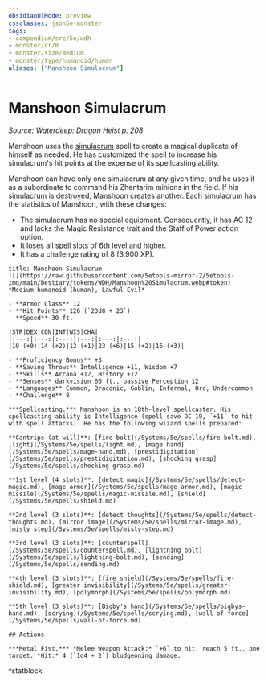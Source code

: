 ```yaml
---
obsidianUIMode: preview
cssclasses: json5e-monster
tags:
- compendium/src/5e/wdh
- monster/cr/8
- monster/size/medium
- monster/type/humanoid/human
aliases: ["Manshoon Simulacrum"]
---
```

# Manshoon Simulacrum
*Source: Waterdeep: Dragon Heist p. 208*  

Manshoon uses the [simulacrum](/Systems/5e/spells/simulacrum.md) spell to create a magical duplicate of himself as needed. He has customized the spell to increase his simulacrum's hit points at the expense of its spellcasting ability.

Manshoon can have only one simulacrum at any given time, and he uses it as a subordinate to command his Zhentarim minions in the field. If his simulacrum is destroyed, Manshoon creates another. Each simulacrum has the statistics of Manshoon, with these changes:

- The simulacrum has no special equipment. Consequently, it has AC 12 and lacks the Magic Resistance trait and the Staff of Power action option.  
- It loses all spell slots of 6th level and higher.  
- It has a challenge rating of 8 (3,900 XP).  

```ad-statblock
title: Manshoon Simulacrum
![](https://raw.githubusercontent.com/5etools-mirror-2/5etools-img/main/bestiary/tokens/WDH/Manshoon%20Simulacrum.webp#token)
*Medium humanoid (human), Lawful Evil*

- **Armor Class** 12
- **Hit Points** 126 (`23d8 + 23`)
- **Speed** 30 ft.

|STR|DEX|CON|INT|WIS|CHA|
|:---:|:---:|:---:|:---:|:---:|:---:|
|10 (+0)|14 (+2)|12 (+1)|23 (+6)|15 (+2)|16 (+3)|

- **Proficiency Bonus** +3
- **Saving Throws** Intelligence +11, Wisdom +7
- **Skills** Arcana +12, History +12
- **Senses** darkvision 60 ft., passive Perception 12
- **Languages** Common, Draconic, Goblin, Infernal, Orc, Undercommon
- **Challenge** 8

***Spellcasting.*** Manshoon is an 18th-level spellcaster. His spellcasting ability is Intelligence (spell save DC 19, `+11` to hit with spell attacks). He has the following wizard spells prepared:

**Cantrips (at will)**: [fire bolt](/Systems/5e/spells/fire-bolt.md), [light](/Systems/5e/spells/light.md), [mage hand](/Systems/5e/spells/mage-hand.md), [prestidigitation](/Systems/5e/spells/prestidigitation.md), [shocking grasp](/Systems/5e/spells/shocking-grasp.md)

**1st level (4 slots)**: [detect magic](/Systems/5e/spells/detect-magic.md), [mage armor](/Systems/5e/spells/mage-armor.md), [magic missile](/Systems/5e/spells/magic-missile.md), [shield](/Systems/5e/spells/shield.md)

**2nd level (3 slots)**: [detect thoughts](/Systems/5e/spells/detect-thoughts.md), [mirror image](/Systems/5e/spells/mirror-image.md), [misty step](/Systems/5e/spells/misty-step.md)

**3rd level (3 slots)**: [counterspell](/Systems/5e/spells/counterspell.md), [lightning bolt](/Systems/5e/spells/lightning-bolt.md), [sending](/Systems/5e/spells/sending.md)

**4th level (3 slots)**: [fire shield](/Systems/5e/spells/fire-shield.md), [greater invisibility](/Systems/5e/spells/greater-invisibility.md), [polymorph](/Systems/5e/spells/polymorph.md)

**5th level (3 slots)**: [Bigby's hand](/Systems/5e/spells/bigbys-hand.md), [scrying](/Systems/5e/spells/scrying.md), [wall of force](/Systems/5e/spells/wall-of-force.md)

## Actions

***Metal Fist.*** *Melee Weapon Attack:* `+6` to hit, reach 5 ft., one target. *Hit:* 4 (`1d4 + 2`) bludgeoning damage.
```
^statblock